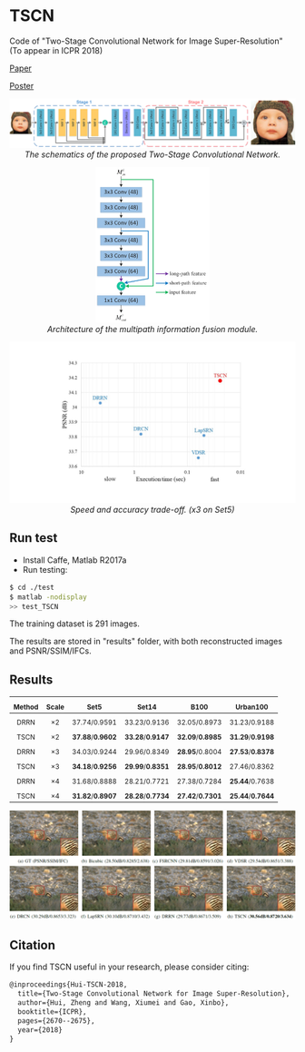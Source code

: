 # TSCN <br />
Code of "Two-Stage Convolutional Network for Image Super-Resolution" (To appear in ICPR 2018)

[Paper](files/TSCN.pdf)

[Poster](files/icpr18_poster.pdf)

<p align="center">
    <img src="files/pipeline.jpg" width="800"> <br />
    <em> The schematics of the proposed Two-Stage Convolutional Network. </em>
</p>
<p align="center">
    <img src="files/MIF.jpg" width="200"> <br />
    <em> Architecture of the multipath information fusion module. </em>
</p>
<p align="center">
    <img src="files/execution_time.jpg" width="640"> <br />
    <em> Speed and accuracy trade-off. (x3 on Set5) </em>
</p>

## Run test

* Install Caffe, Matlab R2017a
* Run testing:
```bash
$ cd ./test
$ matlab -nodisplay
>> test_TSCN
```
The training dataset is 291 images.

The results are stored in "results" folder, with both reconstructed images and PSNR/SSIM/IFCs.

## Results
| <sub>Method</sub> | <sub>Scale</sub> | <sub>Set5</sub> | <sub>Set14</sub> | <sub>B100</sub> | <sub>Urban100</sub> |
|:---:|:---:|:---:|:---:|:---:|:---:|
| <sub>DRRN</sub> | <sub>×2</sub> | <sub>37.74/0.9591</sub> | <sub>33.23/0.9136</sub> | <sub>32.05/0.8973</sub> | <sub>31.23/0.9188</sub> |
| <sub>TSCN</sub> | <sub>×2</sub> | <sub>**37.88**/**0.9602**</sub> | <sub>**33.28**/**0.9147**</sub> | <sub>**32.09**/**0.8985**</sub> | <sub>**31.29**/**0.9198**</sub> |
| <sub>DRRN</sub> | <sub>×3</sub> | <sub>34.03/0.9244</sub> | <sub>29.96/0.8349</sub> | <sub>**28.95**/0.8004</sub> | <sub>**27.53**/**0.8378**</sub> |
| <sub>TSCN</sub> | <sub>×3</sub> | <sub>**34.18**/**0.9256**</sub> | <sub>**29.99**/**0.8351**</sub> | <sub>**28.95**/**0.8012**</sub> | <sub>27.46/0.8362</sub> |
| <sub>DRRN</sub> | <sub>×4</sub> | <sub>31.68/0.8888</sub> | <sub>28.21/0.7721</sub> | <sub>27.38/0.7284</sub> | <sub>**25.44**/0.7638</sub> |
| <sub>TSCN</sub> | <sub>×4</sub> | <sub>**31.82**/**0.8907**</sub> | <sub>**28.28**/**0.7734**</sub> | <sub>**27.42**/**0.7301**</sub> | <sub>**25.44**/**0.7644**</sub> |

<p align="center">
    <img src="files/8023.png">
</p>

## Citation

If you find TSCN useful in your research, please consider citing:

```
@inproceedings{Hui-TSCN-2018,
  title={Two-Stage Convolutional Network for Image Super-Resolution},
  author={Hui, Zheng and Wang, Xiumei and Gao, Xinbo},
  booktitle={ICPR},
  pages={2670--2675},
  year={2018}
}
```
